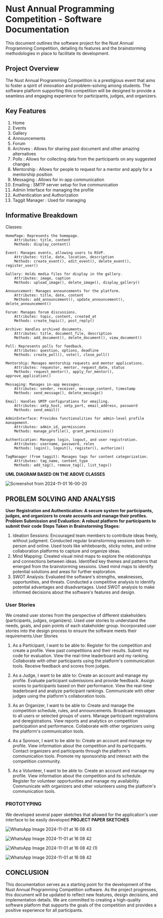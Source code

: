 # Nust Annual Programming Competition - Software Documentation

This document outlines the software project for the Nust Annual Programming Competition, detailing its features and the brainstorming methodologies in place to facilitate its development.

## Project Overview
The Nust Annual Programming Competition is a prestigious event that aims to foster a spirit of innovation and problem-solving among students. The software platform supporting this competition will be designed to provide a seamless and engaging experience for participants, judges, and organizers.

## Key Features

1. Home
2. Events
3. Gallery
4. Announcements
5. Forum
6. Archives : Allows for sharing past document and other amazing alternatives
7. Polls : Allows for collecting data from the participants on any suggested changes
8. Mentorship : Allows for people to request for a mentor and apply for a mentorship position
9. Messaging : Allows for in-app communication
10. Emailing : SMTP server setup for live communication
11. Admin Interface for managing the profile
12. Authentication and Authorization
13. Taggit Manager : Used for managing 

## Informative Breakdown

Classes:

    HomePage: Represents the homepage.
        Attributes: title, content
        Methods: display_content()

    Event: Manages events, allowing users to RSVP.
        Attributes: title, date, location, description
        Methods: create_event(), edit_event(), delete_event(), register_user()

    Gallery: Holds media files for display in the gallery.
        Attributes: image, caption
        Methods: upload_image(), delete_image(), display_gallery()

    Announcement: Manages announcements for the platform.
        Attributes: title, date, content
        Methods: add_announcement(), update_announcement(), delete_announcement()

    Forum: Manages forum discussions.
        Attributes: topic, content, created_at
        Methods: create_topic(), post_reply()

    Archive: Handles archived documents.
        Attributes: title, document_file, description
        Methods: add_document(), delete_document(), view_document()

    Poll: Represents polls for feedback.
        Attributes: question, options, deadline
        Methods: create_poll(), vote(), close_poll()

    Mentorship: Manages mentorship requests and mentor applications.
        Attributes: requestor, mentor, request_date, status
        Methods: request_mentor(), apply_for_mentor(), approve_application()

    Messaging: Manages in-app messages.
        Attributes: sender, receiver, message_content, timestamp
        Methods: send_message(), delete_message()

    Email: Handles SMTP configurations for emailing.
        Attributes: smtp_host, smtp_port, email_address, password
        Methods: send_email()

    AdminInterface: Provides functionalities for admin-level profile management.
        Attributes: admin_id, permissions
        Methods: manage_profile(), grant_permissions()

    Authentication: Manages login, logout, and user registration.
        Attributes: username, password, roles
        Methods: login(), logout(), register(), authorize()

    TagManager (from taggit): Manages tags for content categorization.
        Attributes: tag_name, content_type
        Methods: add_tag(), remove_tag(), list_tags()

**UML DIAGRAM BASED ON THE ABOVE CLASSES**

![Screenshot from 2024-11-01 16-00-20](https://github.com/user-attachments/assets/c84a6b54-4d27-48dc-a975-5bf72f546347)

## PROBLEM SOLVING AND ANALYSIS

**User Registration and Authentication: A secure system for participants, judges, and organizers to create accounts and manage their profiles.
Problem Submission and Evaluation: A robust platform for participants to submit their code Steps Taken in Brainstorming Stages:**

1. Ideation Sessions:
    Encouraged team members to contribute ideas freely, without judgment.
    Conducted regular brainstorming sessions both in-person and online.
    Used tools like whiteboards, sticky notes, and online collaboration platforms to capture and organize ideas.
2. Mind Mapping:
    Created visual mind maps to explore the relationships and connections between ideas.
    Identified key themes and patterns that emerged from the brainstorming sessions.
    Used mind maps to identify potential solutions and areas for further exploration.
3.  SWOT Analysis:
    Evaluated the software's strengths, weaknesses, opportunities, and threats.
    Conducted a competitive analysis to identify potential advantages and disadvantages.
    Used SWOT analysis to make informed decisions about the software's features and design.
    
### User Stories
We created user stories from the perspective of different stakeholders (participants, judges, organizers).
Used user stories to understand the needs, goals, and pain points of each stakeholder group.
Incorporated user stories into the design process to ensure the software meets their requirements.User Stories

1. As a Participant, I want to be able to:
    Register for the competition and create a profile.
    View past competitions and their results.
    Submit my code for evaluation.
    View the real-time leaderboard and my ranking.
    Collaborate with other participants using the platform's communication tools.
    Receive feedback and scores from judges.

2. As a Judge, I want to be able to:
    Create an account and manage my profile.
    Evaluate participant submissions and provide feedback.
    Assign scores to participants based on their performance.
    View the real-time leaderboard and analyze participant rankings.
    Communicate with other judges using the platform's collaboration tools.

3. As an Organizer, I want to be able to:
    Create and manage the competition schedule, rules, and announcements.
    Broadcast messages to all users or selected groups of users.
    Manage participant registrations and deregistrations.
    View reports and analytics on competition participation and performance.
    Collaborate with other organizers using the platform's communication tools.

4. As a Sponsor, I want to be able to:
    Create an account and manage my profile.
    View information about the competition and its participants.
    Contact organizers and participants through the platform's communication tools.
    Promote my sponsorship and interact with the competition community.

5. As a Volunteer, I want to be able to:
    Create an account and manage my profile.
    View information about the competition and its schedule.
    Register for volunteer opportunities and manage my availability.
    Communicate with organizers and other volunteers using the platform's communication tools.

### PROTOTYPING 

We developed several paper sketches that allowed for the application's user interface to be easily developed
**PROJECT PAPER SKETCHES**

![WhatsApp Image 2024-11-01 at 16 08 43](https://github.com/user-attachments/assets/471dad53-d473-4b02-94f6-f489374e8ed6)

![WhatsApp Image 2024-11-01 at 16 08 42](https://github.com/user-attachments/assets/0fe20c61-4bca-4a47-9825-62c8d690875d)

![WhatsApp Image 2024-11-01 at 16 08 42 (1)](https://github.com/user-attachments/assets/9805b663-bfbb-44f0-8f0e-0a6c25f5ea78)

![WhatsApp Image 2024-11-01 at 16 08 42](https://github.com/user-attachments/assets/6d3009bc-92d0-47d3-ac41-4a72c8803d13)

## CONCLUSION

This documentation serves as a starting point for the development of the Nust Annual Programming Competition software. As the project progresses, this document will be updated to reflect new features, design decisions, and implementation details. We are committed to creating a high-quality software platform that supports the goals of the competition and provides a positive experience for all participants.
























